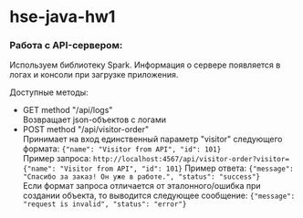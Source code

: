 # hse-java-hw1

### Работа с API-сервером:

Используем библиотеку Spark. Информация о сервере появляется в логах и консоли при загрузке
приложения.

Доступные методы:
- GET method "/api/logs"\
Возвращает json-объектов с логами
- POST method "/api/visitor-order"\
Принимает на вход единственный параметр "visitor" следующего формата: ```{"name": "Visitor from API", "id": 101}```\
Пример запроса: ```http://localhost:4567/api/visitor-order?visitor={"name": "Visitor from API", "id": 101}```
Пример ответа: ```{"message": "Спасибо за заказ! Он уже в работе.", "status": "success"}```\
Если формат запроса отличается от эталонного/ошибка при создании объекта, то выводится следующее сообщение: ```{"message": "request is invalid", "status": "error"}```